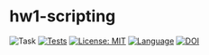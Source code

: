 # hw1-scripting

![Task](https://img.shields.io/badge/task-Scripting-blue.svg)
[![Tests](https://img.shields.io/github/workflow/status/ConnorS1110/hw1-scripting/CI?label=Tests&logo=github)](https://github.com/ConnorS1110/hw1-scripting/actions?query=workflow%3ACI)
[![License: MIT](https://img.shields.io/badge/License-MIT-yellow.svg)](https://opensource.org/licenses/MIT)
[![Language](https://img.shields.io/github/languages/top/ConnorS1110/hw1-scripting.svg)](https://github.com/ConnorS1110/hw1-scripting)
[![DOI](https://zenodo.org/badge/588966418.svg)](https://zenodo.org/badge/latestdoi/588966418)

